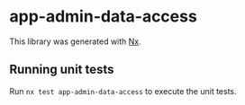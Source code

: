 # app-admin-data-access

This library was generated with [Nx](https://nx.dev).

## Running unit tests

Run `nx test app-admin-data-access` to execute the unit tests.
